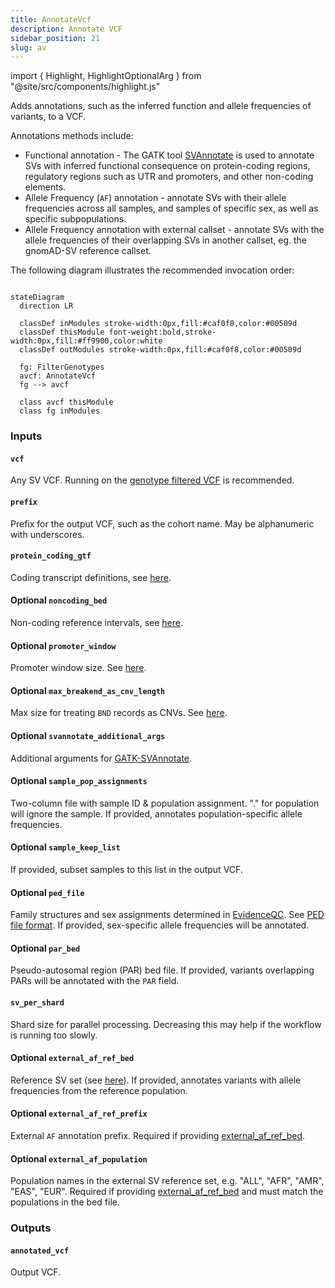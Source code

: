 ```yaml
---
title: AnnotateVcf
description: Annotate VCF
sidebar_position: 21
slug: av
---
```


import { Highlight, HighlightOptionalArg } from "@site/src/components/highlight.js"

Adds annotations, such as the inferred function and allele frequencies of variants, to a VCF.

Annotations methods include:
* Functional annotation - The GATK tool [SVAnnotate](https://gatk.broadinstitute.org/hc/en-us/articles/13832752531355-SVAnnotate) 
  is used to annotate SVs with inferred functional consequence on protein-coding regions, regulatory regions such as 
  UTR and promoters, and other non-coding elements.
* Allele Frequency (`AF`) annotation - annotate SVs with their allele frequencies across all samples, and samples of 
  specific sex, as well as specific subpopulations.
* Allele Frequency annotation with external callset - annotate SVs with the allele frequencies of their overlapping SVs
  in another callset, eg. the gnomAD-SV reference callset.

The following diagram illustrates the recommended invocation order:

```mermaid

stateDiagram
  direction LR
  
  classDef inModules stroke-width:0px,fill:#caf0f8,color:#00509d
  classDef thisModule font-weight:bold,stroke-width:0px,fill:#ff9900,color:white
  classDef outModules stroke-width:0px,fill:#caf0f8,color:#00509d

  fg: FilterGenotypes
  avcf: AnnotateVcf
  fg --> avcf
  
  class avcf thisModule
  class fg inModules
```

### Inputs

#### `vcf`
Any SV VCF. Running on the [genotype filtered VCF](./fg#filtered_vcf) is recommended.

#### `prefix`
Prefix for the output VCF, such as the cohort name. May be alphanumeric with underscores.

#### `protein_coding_gtf`
Coding transcript definitions, see [here](/docs/resources#protein_coding_gtf).

#### <HighlightOptionalArg>Optional</HighlightOptionalArg> `noncoding_bed`
Non-coding reference intervals, see [here](//docs/resources#noncoding_bed).

#### <HighlightOptionalArg>Optional</HighlightOptionalArg> `promoter_window`
Promoter window size. See [here](https://gatk.broadinstitute.org/hc/en-us/articles/27007964610331-SVAnnotate#--promoter-window-length).

#### <HighlightOptionalArg>Optional</HighlightOptionalArg> `max_breakend_as_cnv_length`
Max size for treating `BND` records as CNVs. See [here](https://gatk.broadinstitute.org/hc/en-us/articles/27007964610331-SVAnnotate#--max-breakend-as-cnv-length).

#### <HighlightOptionalArg>Optional</HighlightOptionalArg> `svannotate_additional_args`
Additional arguments for [GATK-SVAnnotate](https://gatk.broadinstitute.org/hc/en-us/articles/27007964610331-SVAnnotate).

#### <HighlightOptionalArg>Optional</HighlightOptionalArg> `sample_pop_assignments`
Two-column file with sample ID & population assignment. "." for population will ignore the sample. If provided, 
annotates population-specific allele frequencies.

#### <HighlightOptionalArg>Optional</HighlightOptionalArg> `sample_keep_list`
If provided, subset samples to this list in the output VCF.

#### <HighlightOptionalArg>Optional</HighlightOptionalArg> `ped_file`
Family structures and sex assignments determined in [EvidenceQC](./eqc). See [PED file format](/docs/gs/inputs#ped-format). 
If provided, sex-specific allele frequencies will be annotated.

#### <HighlightOptionalArg>Optional</HighlightOptionalArg> `par_bed`
Pseudo-autosomal region (PAR) bed file. If provided, variants overlapping PARs will be annotated with the `PAR` field.

#### `sv_per_shard`
Shard size for parallel processing. Decreasing this may help if the workflow is running too slowly.

#### <HighlightOptionalArg>Optional</HighlightOptionalArg> `external_af_ref_bed`
Reference SV set (see [here](/docs/resources#external_af_ref_bed)). If provided, annotates variants with allele frequencies 
from the reference population.

#### <HighlightOptionalArg>Optional</HighlightOptionalArg> `external_af_ref_prefix`
External `AF` annotation prefix. Required if providing [external_af_ref_bed](#optional-external_af_ref_bed).

#### <HighlightOptionalArg>Optional</HighlightOptionalArg> `external_af_population`
Population names in the external SV reference set, e.g. "ALL", "AFR", "AMR", "EAS", "EUR". Required if providing 
[external_af_ref_bed](#optional-external_af_ref_bed) and must match the populations in the bed file.

### Outputs

#### `annotated_vcf`
Output VCF.
